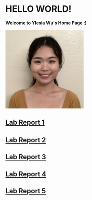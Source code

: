 # HELLO WORLD!

**Welcome to Ylesia Wu's Home Page :)**

<img src="IMG-5229.jpg" alt="drawing" width="250">

## [Lab Report 1](https://ylesia-wu.github.io/cse15l-lab-reports/lab-report-1.html)

## [Lab Report 2](https://ylesia-wu.github.io/cse15l-lab-reports/lab-report-2.html)

## [Lab Report 3](https://ylesia-wu.github.io/cse15l-lab-reports/lab-report-3.html)

## [Lab Report 4](https://ylesia-wu.github.io/cse15l-lab-reports/lab-report-4.html)

## [Lab Report 5](https://ylesia-wu.github.io/cse15l-lab-reports/lab-report-5.html)
